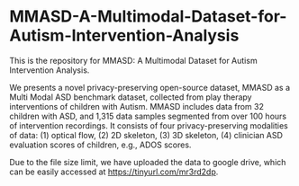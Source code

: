 # MMASD-A-Multimodal-Dataset-for-Autism-Intervention-Analysis
This is the repository for MMASD: A Multimodal Dataset for Autism Intervention Analysis.

We presents a novel privacy-preserving open-source dataset, MMASD as a Multi Modal ASD benchmark dataset, collected from play therapy interventions of children with Autism. 
MMASD includes data from 32 children with ASD, and 1,315 data samples segmented from over 100 hours of intervention recordings. 
It consists of four privacy-preserving modalities of data: 
 (1) optical flow, 
 (2) 2D skeleton, 
 (3) 3D skeleton, 
 (4) clinician ASD evaluation scores of children, e.g., ADOS scores. 

Due to the file size limit, we have uploaded the data to google drive, which can be easily accessed at https://tinyurl.com/mr3rd2dp.
